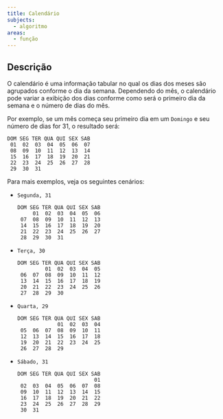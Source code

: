 ```yaml
---
title: Calendário
subjects:
  - algoritmo
areas:
  - função
---
```


## Descrição

O calendário é uma informação tabular no qual os dias dos meses são agrupados conforme o dia da semana. Dependendo do mês, o calendário pode variar a exibição dos dias conforme como será o primeiro dia da semana e o número de dias do mês.

Por exemplo, se um mês começa seu primeiro dia em um `Domingo` e seu número de dias for 31, o resultado será:

```
DOM SEG TER QUA QUI SEX SAB
 01  02  03  04  05  06  07
 08  09  10  11  12  13  14
 15  16  17  18  19  20  21
 22  23  24  25  26  27  28
 29  30  31
```

Para mais exemplos, veja os seguintes cenários:

- `Segunda, 31`
  ```
  DOM SEG TER QUA QUI SEX SAB
       01  02  03  04  05  06
   07  08  09  10  11  12  13
   14  15  16  17  18  19  20
   21  22  23  24  25  26  27
   28  29  30  31
  ```

- `Terça, 30`
  ```
  DOM SEG TER QUA QUI SEX SAB
           01  02  03  04  05
   06  07  08  09  10  11  12
   13  14  15  16  17  18  19
   20  21  22  23  24  25  26
   27  28  29  30
  ```

- `Quarta, 29`
  ```
  DOM SEG TER QUA QUI SEX SAB
               01  02  03  04
   05  06  07  08  09  10  11
   12  13  14  15  16  17  18
   19  20  21  22  23  24  25
   26  27  28  29
  ```

- `Sábado, 31`
  ```
  DOM SEG TER QUA QUI SEX SAB
                           01
   02  03  04  05  06  07  08
   09  10  11  12  13  14  15
   16  17  18  19  20  21  22
   23  24  25  26  27  28  29
   30  31
  ```
